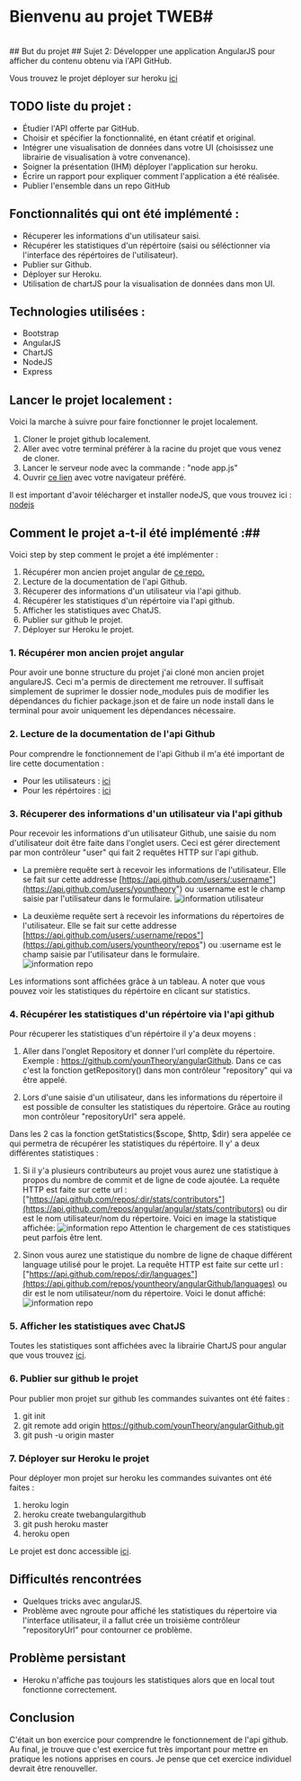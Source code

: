 # Bienvenu au projet TWEB#
</br>
## But du projet ##
Sujet 2: Développer une application AngularJS pour afficher du contenu obtenu via l'API GitHub.</br>

Vous trouvez le projet déployer sur heroku [ici](http://twebangulargithub.herokuapp.com/#/)

## TODO liste du projet : ##

- Étudier l'API offerte par GitHub.
- Choisir et spécifier la fonctionnalité, en étant créatif et original.
- Intégrer une visualisation de données dans votre UI (choisissez une librairie de visualisation à votre convenance).
- Soigner la présentation (IHM)
déployer l'application sur heroku.
- Écrire un rapport pour expliquer comment l'application a été réalisée.
- Publier l'ensemble dans un repo GitHub

## Fonctionnalités qui ont été implémenté : ##

- Récuperer les informations d'un utilisateur saisi.
- Récupérer les statistiques d'un répértoire (saisi ou séléctionner via l'interface des répértoires de l'utilisateur).
- Publier sur Github.
- Déployer sur Heroku.
- Utilisation de chartJS pour la visualisation de données dans mon UI.


## Technologies utilisées : ##

- Bootstrap
- AngularJS
- ChartJS
- NodeJS
- Express


## Lancer le projet localement : ##

Voici la marche à suivre pour faire fonctionner le projet localement.
 
1. Cloner le projet github localement.
2. Aller avec votre terminal préférer à la racine du projet que vous venez de cloner.
3. Lancer le serveur node avec la commande : "node app.js"
4. Ouvrir [ce lien](http://localhost:8080/#/) avec votre navigateur préféré.

Il est important d'avoir télécharger et installer nodeJS, que vous trouvez ici : [nodejs](https://nodejs.org/en/)


## Comment le projet a-t-il été implémenté :##

Voici step by step comment le projet a été implémenter :

1. Récupérer mon ancien projet angular de [ce repo.](https://github.com/younTheory/angular)
2. Lecture de la documentation de l'api Github.
3. Récuperer des informations d'un utilisateur via l'api github.
4. Récupérer les statistiques d'un répértoire via l'api github.
5. Afficher les statistiques avec ChatJS.
6. Publier sur github le projet.
7. Déployer sur Heroku le projet.

### 1. Récupérer mon ancien projet angular ###

Pour avoir une bonne structure du projet j'ai cloné mon ancien projet angulareJS. Ceci m'a permis de directement me retrouver. Il suffisait simplement de suprimer le dossier node_modules puis de modifier les dépendances du fichier package.json et de faire un node install dans le terminal pour avoir uniquement les dépendances nécessaire.

### 2. Lecture de la documentation de l'api Github ###

Pour comprendre le fonctionnement de l'api Github il m'a été important de lire cette documentation :

- Pour les utilisateurs : [ici]( https://developer.github.com/v3/users/)
- Pour les répértoires : [ici](https://developer.github.com/v3/repos/)

### 3. Récuperer des informations d'un utilisateur via l'api github ###

Pour recevoir les informations d'un utilisateur Github, une saisie du nom d'utilisateur doit être faite dans l'onglet users. Ceci est gérer directement par mon contrôleur "user" qui fait 2 requêtes HTTP sur l'api github.

- La première requête sert à recevoir les informations de l'utilisateur. Elle se fait sur cette addresse [https://api.github.com/users/:username"](https://api.github.com/users/yountheory") ou :username est le champ saisie par l'utilisateur dans le formulaire. ![information utilisateur](Image/infouser.png)


- La deuxième requête sert à recevoir les informations du répertoires de l'utilisateur. Elle se fait sur cette addresse [https://api.github.com/users/:username/repos"](https://api.github.com/users/yountheory/repos") ou :username est le champ saisie par l'utilisateur dans le formulaire. </br>
![information repo](Image/inforepo.png)

Les informations sont affichées grâce à un tableau. A noter que vous pouvez voir les statistiques du répértoire en clicant sur statistics.

### 4. Récupérer les statistiques d'un répértoire via l'api github ###

Pour récuperer les statistiques d'un répértoire il y'a deux moyens :

1. Aller dans l'onglet Repository et donner l'url complète du répertoire. Exemple : https://github.com/younTheory/angularGithub. Dans ce cas c'est la fonction getRepository() dans mon contrôleur "repository" qui va être appelé.

2. Lors d'une saisie d'un utilisateur, dans les informations du répertoire il est possible de consulter les statistiques du répertoire. Grâce au routing mon contrôleur "repositoryUrl" sera appelé.

Dans les 2 cas la fonction getStatistics($scope, $http, $dir) sera appelée ce qui permetra de récupérer les statistiques du répértoire. Il y' a deux différentes statistiques :

1. Si il y'a plusieurs contributeurs au projet vous aurez une statistique à propos du nombre de commit et de ligne de code ajoutée. La requête HTTP est faite sur cette url :
["https://api.github.com/repos/:dir/stats/contributors"](https://api.github.com/repos/angular/angular/stats/contributors) ou dir est le nom utilisateur/nom du répertoire.
  Voici en image la statistique affichée: 
![information repo](Image/comitrepo.png)
Attention le chargement de ces statistiques peut parfois être lent.

2. Sinon vous aurez une statistique du nombre de ligne de chaque différent language utilisé pour le projet. La requête HTTP est faite sur cette url :
["https://api.github.com/repos/:dir/languages"](https://api.github.com/repos/yountheory/angularGithub/languages) ou dir est le nom utilisateur/nom du répertoire. Voici le donut affiché:
![information repo](Image/donutrepo.png)


### 5. Afficher les statistiques avec ChatJS ###

Toutes les statistiques sont affichées avec la librairie ChartJS pour angular que vous trouvez [ici](http://jtblin.github.io/angular-chart.js/).

### 6. Publier sur github le projet ###
Pour publier mon projet sur github les commandes suivantes ont été faites : </br>
1. git init </br>
2. git remote add origin https://github.com/younTheory/angularGithub.git </br>
3. git push -u origin master

### 7. Déployer sur Heroku le projet ###
Pour déployer mon projet sur heroku les commandes suivantes ont été faites : </br>

1. heroku login </br>
2. heroku create twebangulargithub </br>
3. git push heroku master
4. heroku open

Le projet est donc accessible [ici](http://twebangulargithub.herokuapp.com/#/).

## Difficultés rencontrées  ##

- Quelques tricks avec angularJS.
- Problème avec ngroute pour affiché les statistiques du répertoire via l'interface utilisateur, il a fallut crée un troisième contrôleur "repositoryUrl" pour contourner ce problème.


## Problème persistant  ##

- Heroku n'affiche pas toujours les statistiques alors que en local tout fonctionne correctement.

## Conclusion  ##

C'était un bon exercice pour comprendre le fonctionnement de l'api github. Au final, je trouve que c'est exercice fut très important pour mettre en pratique les notions apprises en cours. Je pense que cet exercice individuel devrait être renouveller.